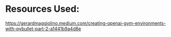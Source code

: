 # Resources Used:
https://gerardmaggiolino.medium.com/creating-openai-gym-environments-with-pybullet-part-2-a1441b9a4d8e